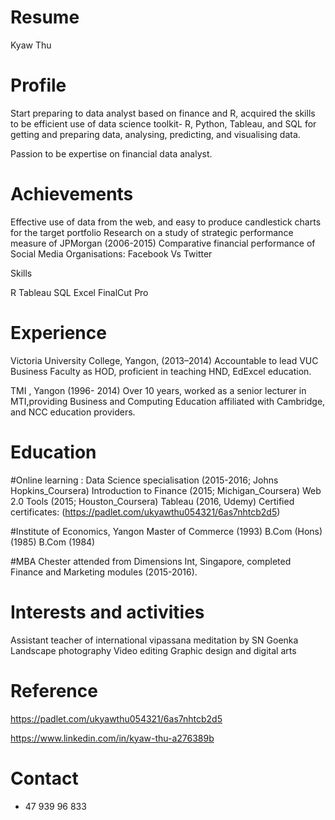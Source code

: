 # Resume
Kyaw Thu

# Profile
Start preparing to data analyst based on finance and R, acquired the skills to be efficient use of data science toolkit- R, Python, Tableau, and SQL for getting and preparing data, analysing, predicting, and visualising data.

Passion to be expertise on financial data analyst.

# Achievements

Effective use of data from the web, and easy to produce candlestick charts for the target portfolio 
Research on a study of strategic performance measure of JPMorgan (2006-2015)
Comparative financial performance of Social Media Organisations: Facebook Vs Twitter

Skills

R     Tableau     SQL     Excel   FinalCut Pro


# Experience

Victoria University College, Yangon, (2013–2014)
    Accountable to lead VUC Business Faculty as HOD, proficient 
    in teaching HND, EdExcel education.
    
TMI , Yangon (1996- 2014)
    Over 10 years, worked as a senior lecturer in MTI,providing Business and Computing Education affiliated with Cambridge,
    and NCC education providers.
    
# Education
#Online learning : 
Data Science specialisation (2015-2016; Johns Hopkins_Coursera)
Introduction to Finance (2015; Michigan_Coursera)
Web 2.0 Tools (2015; Houston_Coursera)
Tableau (2016, Udemy)
Certified certificates: (https://padlet.com/ukyawthu054321/6as7nhtcb2d5)

#Institute of Economics, Yangon
Master of Commerce (1993)
B.Com (Hons) (1985)
B.Com (1984)

#MBA Chester
attended from Dimensions Int, Singapore, completed Finance and Marketing modules (2015-2016).

# Interests and activities
Assistant teacher of international vipassana meditation by SN Goenka
Landscape photography
Video editing
Graphic design and digital arts

# Reference
https://padlet.com/ukyawthu054321/6as7nhtcb2d5

https://www.linkedin.com/in/kyaw-thu-a276389b

# Contact
+ 47 939 96 833

